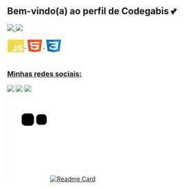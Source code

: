 ## Bem-vindo(a) ao perfil de Codegabis 💕

 <div>
   <a href="https://github.com/codegabis
">
   <img height="180em" src="https://github-readme-stats.vercel.app/api?username=codegabis&show_icons=true&theme=dracula&include_all_commits=true&count_private=true"/>
    <img height="90em" src="https://github-readme-stats.vercel.app/api/top-langs/?username=codegabis&layout=compact&theme=dracula"/>
 

</div>
<div style="display: inline_block"><br>
  <img align="center" alt="Js" height="30" width="40" src="https://raw.githubusercontent.com/devicons/devicon/master/icons/javascript/javascript-plain.svg">
  <img align="center" alt="HTML" height="30" width="40" src="https://raw.githubusercontent.com/devicons/devicon/master/icons/html5/html5-original.svg">
  <img align="center" alt="CSS" height="30" width="40" src="https://raw.githubusercontent.com/devicons/devicon/master/icons/css3/css3-original.svg">
</div>
 
 <br>
 
  ### Minhas redes sociais:
 
<div> 
  <a href="https://instagram.com/gabisg4bis" target="_blank"><img src="https://img.shields.io/badge/-Instagram-%23E4405F?style=for-the-badge&logo=instagram&logoColor=white" target="_blank"></a> 
  <a href = "mailto:gabis.sdm97@gmail.com"><img src="https://img.shields.io/badge/-Gmail-%23333?style=for-the-badge&logo=gmail&logoColor=white" target="_blank"></a>
  <a href="https://www.linkedin.com/in/gabrielle-souza-de-melo-0ab475177/" target="_blank"><img src="https://img.shields.io/badge/-LinkedIn-%230077B5?style=for-the-badge&logo=linkedin&logoColor=white" target="_blank"></a> 
 
  ![Snake animation](https://github.com/codegabis/codegabis/blob/output/github-contribution-grid-snake.svg)
  [![Readme Card](https://github-readme-stats.vercel.app/api/pin/?username=codegabis&repo=github-readme-stats)](https://github.com/anuraghazra/github-readme-stats)
</div>

